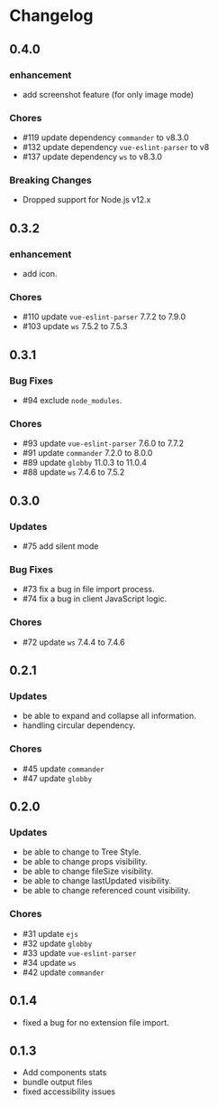 # Changelog

## 0.4.0

### enhancement

-   add screenshot feature (for only image mode)

### Chores

-   \#119 update dependency `commander` to v8.3.0
-   \#132 update dependency `vue-eslint-parser` to v8
-   \#137 update dependency `ws` to v8.3.0

### Breaking Changes

-   Dropped support for Node.js v12.x

## 0.3.2

### enhancement

-   add icon.

### Chores

-   \#110 update `vue-eslint-parser` 7.7.2 to 7.9.0
-   \#103 update `ws` 7.5.2 to 7.5.3

## 0.3.1

### Bug Fixes

-   \#94 exclude `node_modules`.

### Chores

-   \#93 update `vue-eslint-parser` 7.6.0 to 7.7.2
-   \#91 update `commander` 7.2.0 to 8.0.0
-   \#89 update `globby` 11.0.3 to 11.0.4
-   \#88 update `ws` 7.4.6 to 7.5.2

## 0.3.0

### Updates

-   \#75 add silent mode

### Bug Fixes

-   \#73 fix a bug in file import process.
-   \#74 fix a bug in client JavaScript logic.

### Chores

-   \#72 update `ws` 7.4.4 to 7.4.6

## 0.2.1

### Updates

-   be able to expand and collapse all information.
-   handling circular dependency.

### Chores

-   \#45 update `commander`
-   \#47 update `globby`

## 0.2.0

### Updates

-   be able to change to Tree Style.
-   be able to change props visibility.
-   be able to change fileSize visibility.
-   be able to change lastUpdated visibility.
-   be able to change referenced count visibility.

### Chores

-   \#31 update `ejs`
-   \#32 update `globby`
-   \#33 update `vue-eslint-parser`
-   \#34 update `ws`
-   \#42 update `commander`

## 0.1.4

-   fixed a bug for no extension file import.

## 0.1.3

-   Add components stats
-   bundle output files
-   fixed accessibility issues
